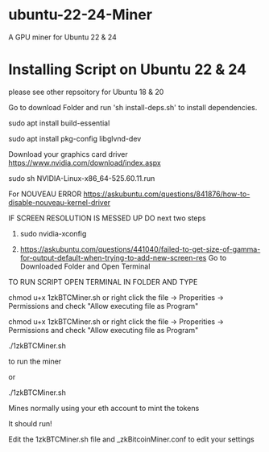 # ubuntu-22-24-Miner
A GPU miner for Ubuntu 22 &amp; 24
# Installing Script on Ubuntu 22 & 24 
please see other repsoitory for Ubuntu 18 & 20

Go to download Folder and
run 'sh install-deps.sh' to install dependencies.

sudo apt install build-essential

sudo apt install pkg-config libglvnd-dev

Download your graphics card driver
https://www.nvidia.com/download/index.aspx

sudo sh NVIDIA-Linux-x86_64-525.60.11.run

For NOUVEAU ERROR
https://askubuntu.com/questions/841876/how-to-disable-nouveau-kernel-driver


IF SCREEN RESOLUTION IS MESSED UP DO next two steps
1) sudo nvidia-xconfig

2) https://askubuntu.com/questions/441040/failed-to-get-size-of-gamma-for-output-default-when-trying-to-add-new-screen-res
Go to Downloaded Folder and Open Terminal


TO RUN SCRIPT OPEN TERMINAL IN FOLDER AND TYPE

chmod u+x 1zkBTCMiner.sh  or right click the file -> Properities -> Permissions and check "Allow executing file as Program"



chmod u+x 1zkBTCMiner.sh or right click the file -> Properities -> Permissions and check "Allow executing file as Program"

./1zkBTCMiner.sh

to run the miner

or

./1zkBTCMiner.sh

Mines normally using your eth account to mint the tokens

It should run!

Edit the 1zkBTCMiner.sh file and _zkBitcoinMiner.conf to edit your settings

